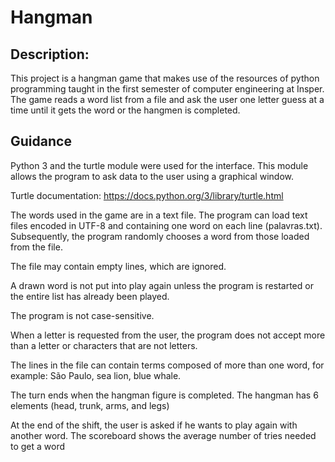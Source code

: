 # Hangman

## Description:
This project is a hangman game that makes use of the resources of python programming taught in the first semester of computer engineering at Insper. The game reads a word list from a file and ask the user one letter guess at a time until it gets the word or the hangmen is completed.

## Guidance
Python 3 and the turtle module were used for the interface. This module allows the program to ask data to the user using a graphical window. 

Turtle documentation: https://docs.python.org/3/library/turtle.html

The words used in the game are in a text file. The program can load text files encoded in UTF-8 and containing one word on each line (palavras.txt). Subsequently, the program randomly chooses a word from those loaded from the file.

The file may contain empty lines, which are ignored.

A drawn word is not put into play again unless the program is restarted or the entire list has already been played. 

The program is not case-sensitive.

When a letter is requested from the user, the program does not accept more than a letter or characters that are not letters.

The lines in the file can contain terms composed of more than one word, for example: São Paulo, sea lion, blue whale.

The turn ends when the hangman figure is completed. The hangman has 6 elements (head, trunk, arms, and legs)

At the end of the shift, the user is asked if he wants to play again with another word. The scoreboard shows the average number of tries needed to get a word







